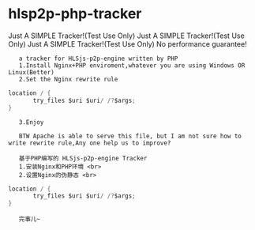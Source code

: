 # hlsp2p-php-tracker
Just A SIMPLE Tracker!(Test Use Only)
Just A SIMPLE Tracker!(Test Use Only)
Just A SIMPLE Tracker!(Test Use Only)
No performance guarantee!

       a tracker for HLSjs-p2p-engine written by PHP
       1.Install Nginx+PHP enviroment,whatever you are using Windows OR Linux(Better)
       2.Set the Nginx rewrite rule 

```C
location / { 
       try_files $uri $uri/ /?$args; 
}
```
       3.Enjoy

       BTW Apache is able to serve this file, but I am not sure how to write rewrite rule,Any one help us to improve?

       基于PHP编写的 HLSjs-p2p-engine Tracker
       1.安装Nginx和PHP环境 <br>
       2.设置Nginx的伪静态 <br>
```C
location / { 
       try_files $uri $uri/ /?$args; 
}
```
       完事儿~
